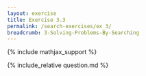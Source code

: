 ```yaml
---
layout: exercise
title: Exercise 3.3
permalink: /search-exercises/ex_3/
breadcrumb: 3-Solving-Problems-By-Searching
---
```


{% include mathjax_support %}

<div><i class="arrow-up loader" data-chapter="search-exercises" data-exercise="ex_3" data-rating="0"></i></div>
{% include_relative question.md %}
